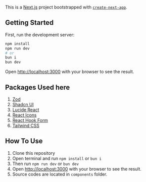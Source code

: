 This is a [Next.js](https://nextjs.org/) project bootstrapped with [`create-next-app`](https://github.com/vercel/next.js/tree/canary/packages/create-next-app).

## Getting Started

First, run the development server:

```bash
npm install
npm run dev
# or
bun i
bun dev
```

Open [http://localhost:3000](http://localhost:3000) with your browser to see the result.

## Packages Used here

1. [Zod](https://zod.dev/)
2. [Shadcn UI](https://ui.shadcn.com/)
3. [Lucide React](https://lucide.dev/)
4. [React Icons](https://react-icons.github.io/react-icons/)
5. [React Hook Form](https://react-hook-form.com/)
6. [Tailwind CSS](https://tailwindcss.com/)

## How To Use

1. Clone this repository
2. Open terminal and run `npm install` or `bun i`
3. Then run `npm run dev` or `bun dev`
4. Open [http://localhost:3000](http://localhost:3000) with your browser to see the result.
5. Source codes are located in `components` folder.